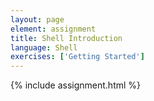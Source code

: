 ```yaml
---
layout: page
element: assignment
title: Shell Introduction
language: Shell
exercises: ['Getting Started']
---
```



{% include assignment.html %}
